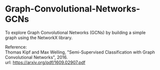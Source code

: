 # Graph-Convolutional-Networks-GCNs
To explore Graph Convolutional Networks (GCNs) by building a simple graph using the NetworkX library.  
  
Reference:  
Thomas Kipf and Max Welling, "Semi-Supervised Classification with Graph Convolutional Networks", 2016.  
url: https://arxiv.org/pdf/1609.02907.pdf
